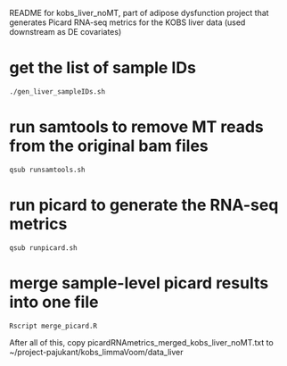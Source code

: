 README for kobs_liver_noMT, part of adipose dysfunction project that generates Picard RNA-seq metrics for the KOBS liver data (used downstream as DE covariates)

# get the list of sample IDs
```
./gen_liver_sampleIDs.sh
```

# run samtools to remove MT reads from the original bam files
```
qsub runsamtools.sh
```

# run picard to generate the RNA-seq metrics
```
qsub runpicard.sh
```

# merge sample-level picard results into one file
```
Rscript merge_picard.R
```

After all of this, copy picardRNAmetrics_merged_kobs_liver_noMT.txt to ~/project-pajukant/kobs_limmaVoom/data_liver
